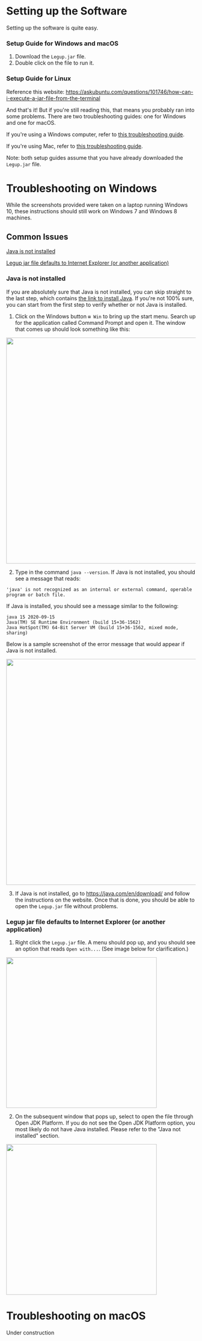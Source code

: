# Setting up the Software
Setting up the software is quite easy.

### Setup Guide for Windows and macOS
1. Download the `Legup.jar` file.
2. Double click on the file to run it.

### Setup Guide for Linux
Reference this website: https://askubuntu.com/questions/101746/how-can-i-execute-a-jar-file-from-the-terminal

And that's it! But if you're still reading this, that means you probably ran into some problems. There are two troubleshooting guides: one for Windows and one for macOS.

If you're using a Windows computer, refer to [this troubleshooting guide](https://github.com/Bram-Hub/Legup/wiki/User-Setup-Guide#troubleshooting-on-windows).

If you're using Mac, refer to [this troubleshooting guide](https://github.com/Bram-Hub/Legup/wiki/User-Setup-Guide#troubleshooting-on-macos).

Note: both setup guides assume that you have already downloaded the `Legup.jar` file.

# Troubleshooting on Windows
While the screenshots provided were taken on a laptop running Windows 10, these instructions should still work on Windows 7 and Windows 8 machines.

## Common Issues
[Java is not installed](https://github.com/Bram-Hub/Legup/wiki/User-Setup-Guide/_edit#java-is-not-installed)

[Legup jar file defaults to Internet Explorer (or another application)](https://github.com/Bram-Hub/Legup/wiki/User-Setup-Guide#legup-jar-file-defaults-to-internet-explorer-or-another-application)

### Java is not installed
If you are absolutely sure that Java is not installed, you can skip straight to the last step, which contains [the link to install Java](https://java.com/en/download/). If you're not 100% sure, you can start from the first step to verify whether or not Java is installed.

1. Click on the Windows button `⊞ Win` to bring up the start menu. Search up for the application called Command Prompt and open it. The window that comes up should look something like this:

<img src="https://i.ibb.co/WgnvQyh/image.png" width="600">

2. Type in the command `java --version`. If Java is not installed, you should see a message that reads: 
```
'java' is not recognized as an internal or external command, operable program or batch file.
```
If Java is installed, you should see a message similar to the following:
```
java 15 2020-09-15
Java(TM) SE Runtime Environment (build 15+36-1562)
Java HotSpot(TM) 64-Bit Server VM (build 15+36-1562, mixed mode, sharing)
```
Below is a sample screenshot of the error message that would appear if Java is not installed.

<img src="https://i.ibb.co/hm5H6Yf/image.png" width="600">

3. If Java is not installed, go to https://java.com/en/download/ and follow the instructions on the website. Once that is done, you should be able to open the `Legup.jar` file without problems.

### Legup jar file defaults to Internet Explorer (or another application)
1. Right click the `Legup.jar` file. A menu should pop up, and you should see an option that reads `Open with...`. (See image below for clarification.)

<img src="https://i.ibb.co/k9K1h0h/image.png" width="400">

2. On the subsequent window that pops up, select to open the file through Open JDK Platform. If you do not see the Open JDK Platform option, you most likely do not have Java installed. Please refer to the "Java not installed" section.

<img src="https://i.ibb.co/k4wvvyb/image.png" width="400">

# Troubleshooting on macOS
Under construction